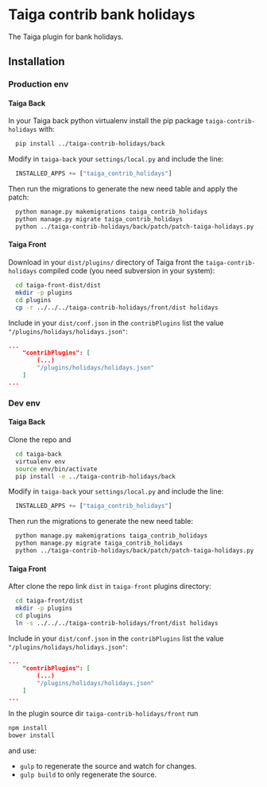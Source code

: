 Taiga contrib bank holidays
===================

The Taiga plugin for bank holidays.


Installation
------------
### Production env

#### Taiga Back

In your Taiga back python virtualenv install the pip package `taiga-contrib-holidays` with:

```bash
  pip install ../taiga-contrib-holidays/back
```

Modify in `taiga-back` your `settings/local.py` and include the line:

```python
  INSTALLED_APPS += ["taiga_contrib_holidays"]
```

Then run the migrations to generate the new need table and apply the patch:

```bash
  python manage.py makemigrations taiga_contrib_holidays
  python manage.py migrate taiga_contrib_holidays
  python ../taiga-contrib-holidays/back/patch/patch-taiga-holidays.py .
```

#### Taiga Front

Download in your `dist/plugins/` directory of Taiga front the `taiga-contrib-holidays` compiled code (you need subversion in your system):

```bash
  cd taiga-front-dist/dist
  mkdir -p plugins
  cd plugins
  cp -r ../../../taiga-contrib-holidays/front/dist holidays
```

Include in your `dist/conf.json` in the `contribPlugins` list the value `"/plugins/holidays/holidays.json"`:

```json
...
    "contribPlugins": [
        (...)
        "/plugins/holidays/holidays.json"
    ]
...
```

### Dev env

#### Taiga Back

Clone the repo and

```bash
  cd taiga-back
  virtualenv env
  source env/bin/activate
  pip install -e ../taiga-contrib-holidays/back
```

Modify in `taiga-back` your `settings/local.py` and include the line:

```python
  INSTALLED_APPS += ["taiga_contrib_holidays"]
```

Then run the migrations to generate the new need table:

```bash
  python manage.py makemigrations taiga_contrib_holidays
  python manage.py migrate taiga_contrib_holidays
  python ../taiga-contrib-holidays/back/patch/patch-taiga-holidays.py .
```

#### Taiga Front

After clone the repo link `dist` in `taiga-front` plugins directory:

```bash
  cd taiga-front/dist
  mkdir -p plugins
  cd plugins
  ln -s ../../../taiga-contrib-holidays/front/dist holidays
```

Include in your `dist/conf.json` in the `contribPlugins` list the value `"/plugins/holidays/holidays.json"`:

```json
...
    "contribPlugins": [
        (...)
        "/plugins/holidays/holidays.json"
    ]
...
```

In the plugin source dir `taiga-contrib-holidays/front` run

```bash
npm install
bower install
```
and use:

- `gulp` to regenerate the source and watch for changes.
- `gulp build` to only regenerate the source.
